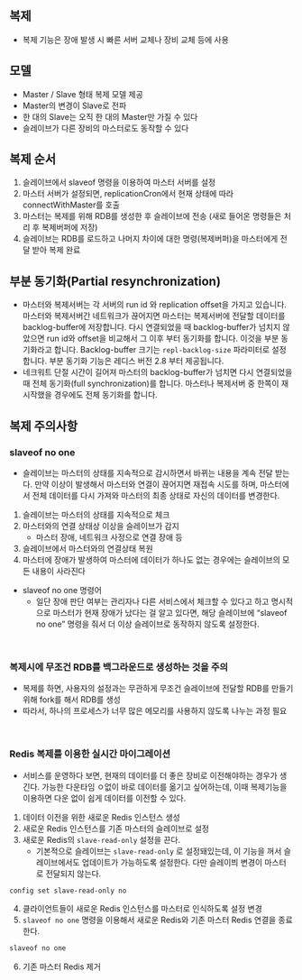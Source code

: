 ## 복제

- 복제 기능은 장애 발생 시 빠른 서버 교체나 장비 교체 등에 사용

## 모델

- Master / Slave 형태 복제 모델 제공
- Master의 변경이 Slave로 전파
- 한 대의 Slave는 오직 한 대의 Master만 가질 수 있다
- 슬레이브가 다른 장비의 마스터로도 동작할 수 있다

## 복제 순서

1. 슬레이브에서 slaveof 명령을 이용하여 마스터 서버를 설정
2. 마스터 서버가 설정되면, replicationCron에서 현재 상태에 따라 connectWithMaster를 호출
3. 마스터는 복제를 위해 RDB를 생성한 후 슬레이브에 전송 (새로 들어온 명령들은 처리 후 복제버퍼에 저장) 
4. 슬레이브는 RDB를 로드하고 나머지 차이에 대한 명령(복제버퍼)을 마스터에게 전달 받아 복제 완료

## 부분 동기화(Partial resynchronization)

- 마스터와 복제서버는 각 서버의 run id 와 replication offset을 가지고 있습니다. 마스터와 복제서버간 네트워크가 끊어지면 마스터는 복제서버에 전달할 데이터를 backlog-buffer에 저장합니다. 다시 연결되었을 때 backlog-buffer가 넘치지 않았으면 run id와 offset을 비교해서 그 이후 부터 동기화를 합니다. 이것을 부분 동기화라고 합니다. Backlog-buffer 크기는 `repl-backlog-size` 파라미터로 설정합니다. 부분 동기화 기능은 레디스 버전 2.8 부터 제공됩니다.
- 네크워트 단절 시간이 길어져 마스터의 backlog-buffer가 넘치면 다시 연결되었을 때 전체 동기화(full synchronization)를 합니다. 마스터나 복제서버 중 한쪽이 재시작했을 경우에도 전체 동기화를 합니다.

## 복제 주의사항

### slaveof no one

- 슬레이브는 마스터의 상태를 지속적으로 감시하면서 바뀌는 내용을 계속 전달 받는다. 만약 이상이 발생해서 마스터와 연결이 끊어지면 재접속 시도를 하며, 마스터에서 전체 데이터를 다시 가져와 마스터의 최종 상태로 자신의 데이터를 변경한다.

1. 슬레이브는 마스터의 상태를 지속적으로 체크
2. 마스터와의 연결 상태상 이상을 슬레이브가 감지
    - 마스터 장애, 네트워크 사정으로 연결 장애 등
3. 슬레이브에서 마스터와의 연결상태 복원
4. 마스터에 장애가 발생하여 마스터에 데이터가 하나도 없는 경우에는 슬레이브의 모든 내용이 사라진다
- slaveof no one 명령어
    - 일단 장애 판단 여부는 관리자나 다른 서비스에서 체크할 수 있다고 하고 명시적으로 마스터가 현재 장애가 났다는 걸 알고 있다면, 해당 슬레이브에 “slaveof no one” 명령을 줘서 더 이상 슬레이브로 동작하지 않도록 설정한다.

<br>

### 복제시에 무조건 RDB를 백그라운드로 생성하는 것을 주의

- 복제를 하면, 사용자의 설정과는 무관하게 무조건 슬레이브에 전달할 RDB를 만들기 위해 fork를 해서 RDB를 생성
- 따라서, 하나의 프로세스가 너무 많은 메모리를 사용하지 않도록 나누는 과정 필요


<br>

### Redis 복제를 이용한 실시간 마이그레이션

- 서비스를 운영하다 보면, 현재의 데이터를 더 좋은 장비로 이전해야하는 경우가 생긴다. 가능한 다운타임 ㅇ없이 바로 데이터를 옮기고 싶어하는데, 이때 복제기능을 이용하면 다운 없이 쉽게 데이터를 이전할 수 있다.
1. 데이터 이전을 위한 새로운 Redis 인스턴스 생성
2. 새로운 Redis 인스턴스를 기존 마스터의 슬레이브로 설정
3. 새로운 Redis의 `slave-read-only` 설정을 끈다.
    - 기본적으로 슬레이브는 `slave-read-only` 로 설정돼있는데, 이 기능을 꺼서 슬레이브에서도 업데이트가 가능하도록 설정한다. 다만 슬레이븨 변경이 마스터로 전달되지 않는다.

```bash
config set slave-read-only no
```

4. 클라이언트들이 새로운 Redis 인스턴스를 마스터로 인식하도록 설정 변경
5. `slaveof no one` 명령을 이용해서 새로운 Redis와 기존 마스터 Redis 연결을 종료한다.

```bash
slaveof no one
```

6. 기존 마스터 Redis 제거
